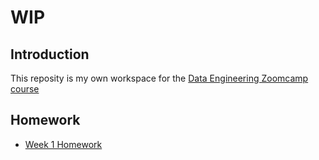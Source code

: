 # WIP

## Introduction
This reposity is my own workspace for the [Data Engineering Zoomcamp course](https://github.com/DataTalksClub/data-engineering-zoomcamp)

## Homework

- [Week 1 Homework](https://github.com/phusitsom/de-zoomcamp/blob/main/postgres/notebooks/week1.ipynb)